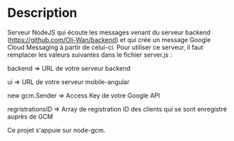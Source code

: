 Description
===========

Serveur NodeJS qui écoute les messages venant du serveur backend (https://github.com/Oli-Wan/backend) et qui crée un message Google Cloud Messaging à partir de celui-ci. Pour utiliser ce serveur, il faut remplacer les valeurs suivantes dans le fichier server.js :

backend => URL de votre serveur backend

ui => URL de votre serveur mobile-angular

new gcm.Sender => Access Key de votre Google API

regristrationsID => Array de registration ID des clients qui se sont enregistré auprès de GCM

Ce projet s'appuie sur node-gcm.
